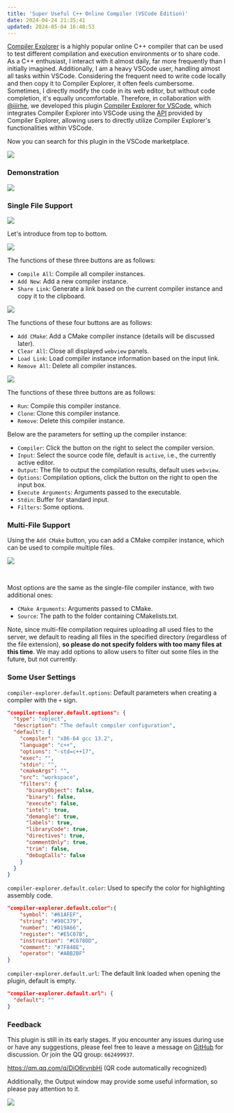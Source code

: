 ```yaml
---
title: 'Super Useful C++ Online Compiler (VSCode Edition)'
date: 2024-04-24 21:35:41
updated: 2024-05-04 16:48:53
---
```


[Compiler Explorer](https://godbolt.org/) is a highly popular online C++ compiler that can be used to test different compilation and execution environments or to share code. As a C++ enthusiast, I interact with it almost daily, far more frequently than I initially imagined. Additionally, I am a heavy VSCode user, handling almost all tasks within VSCode. Considering the frequent need to write code locally and then copy it to Compiler Explorer, it often feels cumbersome. Sometimes, I directly modify the code in its web editor, but without code completion, it's equally uncomfortable. Therefore, in collaboration with [@iiirhe](https://www.zhihu.com/people/32ffceca937677f7950b64e5186bb998), we developed this plugin [Compiler Explorer for VSCode](https://marketplace.visualstudio.com/items?itemName=ykiko.vscode-compiler-explorer), which integrates Compiler Explorer into VSCode using the [API](https://github.com/compiler-explorer/compiler-explorer/blob/main/docs/API.md) provided by Compiler Explorer, allowing users to directly utilize Compiler Explorer's functionalities within VSCode.

Now you can search for this plugin in the VSCode marketplace.

![](https://picx.zhimg.com/v2-ebff5a9177bf7dbab863e321db8f05f3_r.jpg)

### Demonstration

![](https://pic2.zhimg.com/v2-4d92bdc32a6479e20a8b54b776b4618f_r.jpg)

### Single File Support

![](https://picx.zhimg.com/v2-f8b679e187c025f49cac898d60a66653_r.jpg)

Let's introduce from top to bottom.

![](https://pic1.zhimg.com/v2-702bddfa45a016fdad36c70cc95d88fa_r.jpg)

The functions of these three buttons are as follows:

- `Compile All`: Compile all compiler instances.
- `Add New`: Add a new compiler instance.
- `Share Link`: Generate a link based on the current compiler instance and copy it to the clipboard.

![](https://pic1.zhimg.com/v2-abca330d863e476211dc21f969616da0_b.jpg)

The functions of these four buttons are as follows:

- `Add CMake`: Add a CMake compiler instance (details will be discussed later).
- `Clear All`: Close all displayed `webview` panels.
- `Load Link`: Load compiler instance information based on the input link.
- `Remove All`: Delete all compiler instances.

![](https://pic1.zhimg.com/v2-4563375d43c5084354585cec8dc1c692_r.jpg)

The functions of these three buttons are as follows:

- `Run`: Compile this compiler instance.
- `Clone`: Clone this compiler instance.
- `Remove`: Delete this compiler instance.

Below are the parameters for setting up the compiler instance:

- `Compiler`: Click the button on the right to select the compiler version.
- `Input`: Select the source code file, default is `active`, i.e., the currently active editor.
- `Output`: The file to output the compilation results, default uses `webview`.
- `Options`: Compilation options, click the button on the right to open the input box.
- `Execute Arguments`: Arguments passed to the executable.
- `Stdin`: Buffer for standard input.
- `Filters`: Some options.

### Multi-File Support

Using the `Add CMake` button, you can add a CMake compiler instance, which can be used to compile multiple files.

![](https://picx.zhimg.com/v2-e22f7b14430ce8bfb84ad9be28f2e55f_r.jpg)

<br>

Most options are the same as the single-file compiler instance, with two additional ones:

- `CMake Arguments`: Arguments passed to CMake.
- `Source`: The path to the folder containing CMakelists.txt.

Note, since multi-file compilation requires uploading all used files to the server, we default to reading all files in the specified directory (regardless of the file extension), **so please do not specify folders with too many files at this time**. We may add options to allow users to filter out some files in the future, but not currently.

### Some User Settings

`compiler-explorer.default.options`: Default parameters when creating a compiler with the `+` sign.

```json
"compiler-explorer.default.options": {
  "type": "object",
  "description": "The default compiler configuration",
  "default": {
    "compiler": "x86-64 gcc 13.2",
    "language": "c++",
    "options": "-std=c++17",
    "exec": "",
    "stdin": "",
    "cmakeArgs": "",
    "src": "workspace",
    "filters": {
      "binaryObject": false,
      "binary": false,
      "execute": false,
      "intel": true,
      "demangle": true,
      "labels": true,
      "libraryCode": true,
      "directives": true,
      "commentOnly": true,
      "trim": false,
      "debugCalls": false
    }
  }
}
```

`compiler-explorer.default.color`: Used to specify the color for highlighting assembly code.

```json
"compiler-explorer.default.color":{
    "symbol": "#61AFEF",
    "string": "#98C379",
    "number": "#D19A66",
    "register": "#E5C07B",
    "instruction": "#C678DD",
    "comment": "#7F848E",
    "operator": "#ABB2BF"
}
```

`compiler-explorer.default.url`: The default link loaded when opening the plugin, default is empty.

```json
"compiler-explorer.default.url": {
  "default": ""
}
```

### Feedback

This plugin is still in its early stages. If you encounter any issues during use or have any suggestions, please feel free to leave a message on [GitHub](https://github.com/16bit-ykiko/vscode-compiler-explorer) for discussion. Or join the QQ group: `662499937`.

https://qm.qq.com/q/DiO6rvnbHi (QR code automatically recognized)

Additionally, the Output window may provide some useful information, so please pay attention to it.

![](https://picx.zhimg.com/v2-6164a9cf19c1c1e4fc1d44809c726441_r.jpg)
